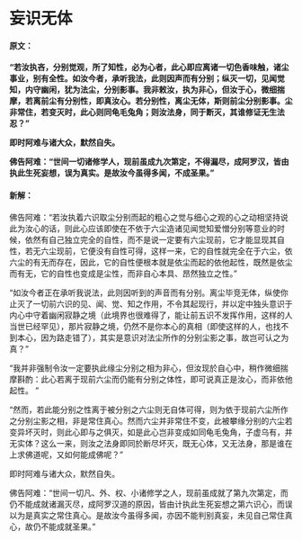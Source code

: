 # 妄识无体

#### 原文：

**“若汝执吝，分别觉观，所了知性，必为心者，此心即应离诸一切色香味触，诸尘事业，别有全性。如汝今者，承听我法，此则因声而有分别；纵灭一切，见闻觉知，内守幽闲，犹为法尘，分别影事。我非敕汝，执为非心，但汝于心，微细揣摩，若离前尘有分别性，即真汝心。若分别性，离尘无体，斯则前尘分别影事。尘非常住，若变灭时，此心则同龟毛兔角；则汝法身，同于断灭，其谁修证无生法忍？”**

**即时阿难与诸大众，默然自失。**

**佛告阿难：“世间一切诸修学人，现前虽成九次第定，不得漏尽，成阿罗汉，皆由执此生死妄想，误为真实。是故汝今虽得多闻，不成圣果。”**

#### 新解：

佛告阿难：“若汝执着六识取尘分别而起的粗心之觉与细心之观的心之动相坚持说此为汝心的话，则此心应该即使在不依于六尘造诸见闻觉知爱憎分别等意业的时候，依然有自己独立完全的自性，而不是说一定要有六尘现前，它才能显现其自性，若无六尘现前，它便没有自性可得，这样一来，它的自性就完全在于六尘，依六尘的有无而存在，因此，它的自性便根本就是依尘而起的依他起性，既然是依尘而有无，它的自性也变成是尘性，而非自心本具、昂然独立之性。”

“如汝今者正在承听我说法，此则因听到的声音而有分别。离尘毕竞无体，纵使你止灭了一切前六识的见、闻、觉、知之作用，不令其起现行，并以定中独头意识于内心中守着幽闲寂静之境（此境界也很难得了，能让前五识不发挥作用，这样的人当世已经罕见），那片寂静之境，仍然不是你本心的真相（即使这样的人，也找不到本心，因为路走错了），其实是意识对法尘所作的分别尘影之事，故岂可认之为真？”

“我并非强制令汝一定要执此缘尘分别之相为非心，但汝现於自心中，稍作微细揣摩斟酌：此心若离于现前六尘而仍能有分别之体性，即可说真正是汝心，而非依他起性。 ”

“然而，若此能分别之性离于被分别之六尘则无自体可得，则为依于现前六尘所作之分别尘影之相，非是常住真心。然而六尘并非常住不变，此被攀缘分别的六尘若变异坏灭时，则此心即与之俱灭，如是此心岂非变成如同龟毛兔角，子虚乌有，并无实体？这么一来，则汝之法身即同於断尽坏灭，既无心体，又无法身，那是谁在上求佛道呢，又如何能成佛呢？”

即时阿难与诸大众，默然自失。

佛告阿难：“世间一切凡、外、权、小诸修学之人，现前虽成就了第九次第定，而仍不能成就诸漏灭尽，成阿罗汉道的原因，皆由计执此生死妄想之第六识心，而误以为是真实之常住真心。是故汝今虽得多闻，亦因不能判别真妄，未见自己常住真心，故仍不能成就圣果。”